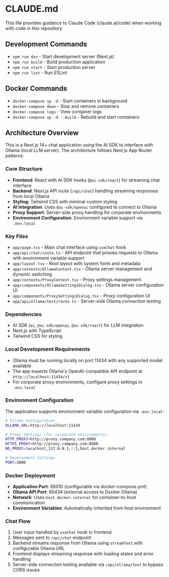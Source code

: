 # CLAUDE.md

This file provides guidance to Claude Code (claude.ai/code) when working with code in this repository.

## Development Commands

- `npm run dev` - Start development server (Next.js)
- `npm run build` - Build production application
- `npm run start` - Start production server
- `npm run lint` - Run ESLint

## Docker Commands

- `docker-compose up -d` - Start containers in background
- `docker-compose down` - Stop and remove containers
- `docker-compose logs` - View container logs
- `docker-compose up -d --build` - Rebuild and start containers

## Architecture Overview

This is a Next.js 14+ chat application using the AI SDK to interface with Ollama (local LLM server). The architecture follows Next.js App Router patterns:

### Core Structure
- **Frontend**: React with AI SDK hooks (`@ai-sdk/react`) for streaming chat interface
- **Backend**: Next.js API route (`/api/chat`) handling streaming responses from local Ollama
- **Styling**: Tailwind CSS with minimal custom styling
- **AI Integration**: Uses `@ai-sdk/openai` configured to connect to Ollama
- **Proxy Support**: Server-side proxy handling for corporate environments
- **Environment Configuration**: Environment variable support via `.env.local`

### Key Files
- `app/page.tsx` - Main chat interface using `useChat` hook
- `app/api/chat/route.ts` - API endpoint that proxies requests to Ollama with environment variable support
- `app/layout.tsx` - Root layout with system fonts and metadata
- `app/contexts/OllamaContext.tsx` - Ollama server management and dynamic switching
- `app/contexts/ProxyContext.tsx` - Proxy settings management
- `app/components/OllamaSettingsDialog.tsx` - Ollama server configuration UI
- `app/components/ProxySettingsDialog.tsx` - Proxy configuration UI
- `app/api/ollama/test/route.ts` - Server-side Ollama connection testing

### Dependencies
- AI SDK (`ai`, `@ai-sdk/openai`, `@ai-sdk/react`) for LLM integration
- Next.js with TypeScript
- Tailwind CSS for styling

### Local Development Requirements
- Ollama must be running locally on port 11434 with any supported model available
- The app expects Ollama's OpenAI-compatible API endpoint at `http://localhost:11434/v1`
- For corporate proxy environments, configure proxy settings in `.env.local`

### Environment Configuration
The application supports environment variable configuration via `.env.local`:

```bash
# Ollama Configuration
OLLAMA_URL=http://localhost:11434

# Proxy Settings (for corporate environments)
HTTP_PROXY=http://proxy.company.com:8080
HTTPS_PROXY=http://proxy.company.com:8080
NO_PROXY=localhost,127.0.0.1,::1,host.docker.internal

# Development Settings
PORT=3000
```

### Docker Deployment
- **Application Port**: 65010 (configurable via docker-compose.yml)
- **Ollama API Port**: 65434 (external access to Docker Ollama)
- **Network**: Uses `host.docker.internal` for container-to-host communication
- **Environment Variables**: Automatically inherited from host environment

### Chat Flow
1. User input handled by `useChat` hook in frontend
2. Messages sent to `/api/chat` endpoint
3. Backend streams response from Ollama using `streamText` with configurable Ollama URL
4. Frontend displays streaming response with loading states and error handling
5. Server-side connection testing available via `/api/ollama/test` to bypass CORS issues